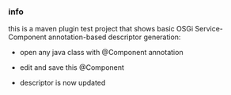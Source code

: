 <!--

    Copyright (C) 2010-2013 Andrei Pozolotin <Andrei.Pozolotin@gmail.com>

    All rights reserved. Licensed under the OSI BSD License.

    http://www.opensource.org/licenses/bsd-license.php

-->
### info

this is a maven plugin test project that 
shows basic OSGi Service-Component
annotation-based descriptor generation:

* open any java class with @Component annotation

* edit and save this @Component

* descriptor is now updated  
